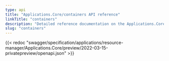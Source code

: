 ```yaml
---
type: api
title: "Applications.Core/containers API reference"
linkTitle: "containers"
description: "Detailed reference documentation on the Applications.Core/containers API"
slug: "containers"
---
```


{{< redoc "swagger/specification/applications/resource-manager/Applications.Core/preview/2022-03-15-privatepreview/openapi.json" >}}
